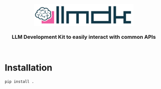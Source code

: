 <p align="center">
    <img src="./misc/llmdk.svg" alt="Logo" height="70"/>
<p>

<div align="center">
    <h3>
        <b>LLM Development Kit to easily interact with common APIs</b>
    </h3>
</div>

<br>

# Installation

```bash
pip install .
```
